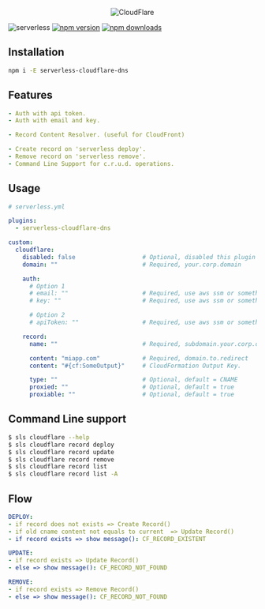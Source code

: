<p align="center">
  <img alt="CloudFlare" src="https://user-images.githubusercontent.com/621906/78959170-7e548800-7ac0-11ea-8baa-5c425cdc35e2.png">
</p>



![serverless](http://public.serverless.com/badges/v3.svg)
[![npm
version](https://badge.fury.io/js/serverless-cloudflare-dns.svg)](https://badge.fury.io/js/serverless-cloudflare-dns)
[![npm downloads](https://img.shields.io/npm/dt/serverless-cloudflare-dns.svg?style=flat)](https://www.npmjs.com/package/serverless-cloudflare-dns)




## Installation
```bash
npm i -E serverless-cloudflare-dns
```
## Features
```yaml
- Auth with api token.
- Auth with email and key.

- Record Content Resolver. (useful for CloudFront)

- Create record on 'serverless deploy'.
- Remove record on 'serverless remove'.
- Command Line Support for c.r.u.d. operations.
```
## Usage
```yaml
# serverless.yml 

plugins:
  - serverless-cloudflare-dns

custom:
  cloudflare:
    disabled: false                   # Optional, disabled this plugin
    domain: ""                        # Required, your.corp.domain

    auth:
      # Option 1
      # email: ""                     # Required, use aws ssm or something like that
      # key: ""                       # Required, use aws ssm or something like that

      # Option 2
      # apiToken: ""                  # Required, use aws ssm or something like that

    record:
      name: ""                        # Required, subdomain.your.corp.domain

      content: "miapp.com"            # Required, domain.to.redirect
      content: "#{cf:SomeOutput}"     # CloudFormation Output Key.

      type: ""                        # Optional, default = CNAME
      proxied: ""                     # Optional, default = true
      proxiable: ""                   # Optional, default = true
```


## Command Line support
```bash
$ sls cloudflare --help
$ sls cloudflare record deploy
$ sls cloudflare record update
$ sls cloudflare record remove
$ sls cloudflare record list
$ sls cloudflare record list -A
```


## Flow
```yaml
DEPLOY: 
- if record does not exists => Create Record()
- if old cname content not equals to current  => Update Record()
- if record exists => show message(): CF_RECORD_EXISTENT

UPDATE:
- if record exists => Update Record()
- else => show message(): CF_RECORD_NOT_FOUND

REMOVE:
- if record exists => Remove Record()
- else => show message(): CF_RECORD_NOT_FOUND
```
